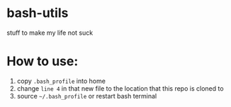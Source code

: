 # bash-utils
stuff to make my life not suck

# How to use:
1. copy `.bash_profile` into home
2. change `line 4` in that new file to the location that this repo is cloned to
3. source `~/.bash_profile` or restart bash terminal

